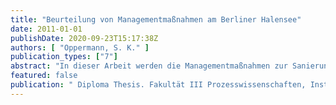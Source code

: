 ```yaml
---
title: "Beurteilung von Managementmaßnahmen am Berliner Halensee"
date: 2011-01-01
publishDate: 2020-09-23T15:17:38Z
authors: [ "Oppermann, S. K." ]
publication_types: ["7"]
abstract: "In dieser Arbeit werden die Managementmaßnahmen zur Sanierung des Berliner Halensees beurteilt. Der Halensee liegt am westlichen Ende des Kurfürstendamms und wird als Naherholungsort und Badegewässer genutzt. Er wird ausschließlich von Regenwasser gespeist, das von den umliegenden Straßen in die Trennkanalisation und von dort in den See fließt. Durch diesen Regenwasserzufluss wird der See stark mit Keimen und eutrophierenden Nährstoffen sowie einer Reihe von Schadstoffen belastet. Vor allem wegen der Keimbelastung wurde 2003 ein Badeverbot für den Halensee durch die Stadt Berlin verhängt. Um diese Belastung zu reduzieren wurde in den 90er Jahren ein Teil des Einzugsgebietes an der AVUS (Stadtautobahn) abgekoppelt und 2007 ein Retentionsbodenfilter (RBF) zur Filterung eines Großteils des Zuflusses gebaut. Eine Besonderheit des Halensees ist der Zufluss von Straßentausalz im Winter, wodurch das Tiefenwasser halin geschichtet ist. Diese Dichteschichtung hat einen starken Einfluss auf die Limnologie des Sees und dadurch auch auf potentielle, weitere Managementmaßnahmen. Im Sommerhalbjahr sinkt durch die Schichtung der vertikale Austausch zwischen Tiefenwasser und Oberflächenwasser beinahe auf das Niveau der molekularen Diffusion von Salzen im Bereich von 10-8 m2/s. Die Tiefenschicht wird zwar bei der folgenden Herbstmischung etwas in ihrer Stärke reduziert, die untersten ~2 m bleiben aber bestehen. Erst bei neuerlicher Straßensalzung im Winter gelangt frisches, salzhaltiges Wasser in den tiefsten Bereich. Eine Analyse der Salz- und Wasserbilanz hat gezeigt, dass durch Einmischen von oberflächennahem Wasser in das zufließende Salzwasser das Tiefenwasser im Winter komplett ausgetauscht und in den folgenden Monaten mit dem oberflächennahen Wasser gemischt werden kann. Bezüglich Stoffdynamik konnte nachgewiesen werden, dass sich gelöste, reduzierte Stoffe im anaeroben Tiefenwasser über das Sommerhalbjahr akkumulieren und teilweise im Herbst und Winter in den restlichen Wasserkörper gemischt werden. Dabei gelangt allerdings nur 10 bis 15 % des im Tiefenwasser gelösten Phosphors in das Oberflächenwasser, was wahrscheinlich dadurch erklärt werden kann, dass der Großteil vorher mit oxidiertem Eisen gefällt wird. Allerdings kann das ausgeprägte Zehrungspotenzial der im Tiefenwasser akkumulierten, reduzierten Substanzen zu einer starken Sauerstoffabnahme im Winter auf unter 2 mg/l an der Seeoberfläche führen, was einen stark negativen Effekt auf die Ausbildung einer natürlichen aquatischen Fauna haben dürfte. Mit der Auswertung der langjährigen Standardmessungen der Berliner Senatsverwaltung für Gesundheit, Umwelt und Verbraucherschutz konnte keine Wirkung durch die Abkopplung der AVUS festgestellt werden. Der Retentionsbodenfilter hingegen scheint einen deutlichen positiven Effekt auf die Wasserqualität zu haben, so konnten statistisch signifikante Verbesserungen bei der Sichttiefe und der Phosphorbelastung nachgewiesen werden. Über ein angepasstes Phosphor-Modell nach Vollenweider wurde gezeigt, dass die durch den RBF erwartete Abnahme der Gleichgewichtskonzentration des Phosphors von ~0,08 auf ~0,04 mg/l vermutlich bereits erreicht ist. Eine Anwendung des Modells auf weiterführende Managementmaßnahmen weist darauf hin, dass eine weitere Abnahme der Phosphorkonzentration (i) um 0.006 - 0.009 mg/l durch jährliches Abpumpen und Behandeln der Tiefenschicht und (ii) um 0.014 mg/l durch Anschluss weiterer Regenwasserzuflüsse an den RBF erreicht werden könnte. Allerdings würde der See in beiden Fällen knapp im eutrophen Bereich bleiben. Durch die anhaltende Produktivität dürfte auch die Problematik des hohen Zehrungspotenzials des Tiefenwassers in allen Szenarien erhalten bleiben. Eine deutliche Verringerung der Sauerstoffproblematik könnte allenfalls durch eine Abpumpung des Tiefenwassers kurz vor der Herbstmischung erreicht werden."
featured: false
publication: " Diploma Thesis. Fakultät III Prozesswissenschaften, Institut für Technischen Umweltschutz, FG Wasserreinhaltung. Technische Universität Berlin"
---
```


